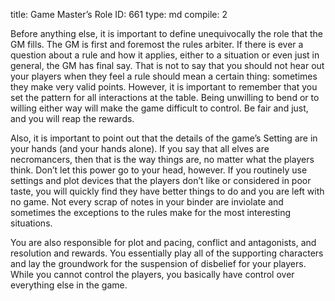 title:          Game Master’s Role
ID:             661
type:           md
compile:        2



Before anything else, it is important to define unequivocally the role that the GM fills. The GM is first and foremost the rules arbiter. If there is ever a question about a rule and how it applies, either to a situation or even just in general, the GM has final say. That is not to say that you should not hear out your players when they feel a rule should mean a certain thing: sometimes they make very valid points. However, it is important to remember that you set the pattern for all interactions at the table. Being unwilling to bend or to willing either way will make the game difficult to control. Be fair and just, and you will reap the rewards.

Also, it is important to point out that the details of the game’s Setting are in your hands (and your hands alone). If you say that all elves are necromancers, then that is the way things are, no matter what the players think. Don’t let this power go to your head, however. If you routinely use settings and plot devices that the players don’t like or considered in poor taste, you will quickly find they have better things to do and you are left with no game. Not every scrap of notes in your binder are inviolate and sometimes the exceptions to the rules make for the most interesting situations.

You are also responsible for plot and pacing, conflict and antagonists, and resolution and rewards. You essentially play all of the supporting characters and lay the groundwork for the suspension of disbelief for your players. While you cannot control the players, you basically have control over everything else in the game.

